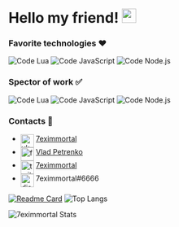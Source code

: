 # Hello my friend! <img src="https://emoji.discord.st/emojis/03138d04-37f4-449d-8c4c-12b266b24f34.gif" width="28px" alt="<3">

### Favorite technologies ❤️
![Code Lua](https://img.shields.io/badge/Code-Lua-blue?style=for-the-badge&logo=lua&logoColor=white)
![Code JavaScript](https://img.shields.io/badge/Code-JavaScript-blue?style=for-the-badge&logo=javascript&logoColor=white)
![Code Node.js](https://img.shields.io/badge/Code-Node.js-blue?style=for-the-badge&logo=node.js&logoColor=white)

### Spector of work ✅
![Code Lua](https://img.shields.io/badge/Code-Lua-blue?style=flat-square&logo=lua&logoColor=white)
![Code JavaScript](https://img.shields.io/badge/Code-JavaScript-blue?style=flat-square&logo=javascript&logoColor=white)
![Code Node.js](https://img.shields.io/badge/Code-Node.js-blue?style=flat-square&logo=node.js&logoColor=white)

### Contacts 📖
- <img align="top" alt="vk" width="26px" src="https://astro-centre.ru/wp-content/uploads/2021/01/photo.png"/> [7eximmortal](https://vk.com/7eximmortal) 
- <img align="top" alt="facebook" width="26px" src="https://img.icons8.com/color/96/000000/facebook-new.png"/> [Vlad Petrenko](https://www.facebook.com/profile.php?id=100073396981776)
- <img align="top" alt="twitter" width="26px" src="https://img.icons8.com/color/48/000000/twitter--v1.png"/> [7eximmortal](https://twitter.com/7eximmortal)
- <img align="top" alt="discord" width="26px" src="https://img.icons8.com/color/48/000000/discord-logo.png"/> 7eximmortal#6666

[![Readme Card](https://github-readme-stats.vercel.app/api/pin/?username=7eximmortal&repo=useful-links-for-developers&show_owner=true)](https://github.com/7eximmortal/useful-links-for-developers)
![Top Langs](https://github-readme-stats.vercel.app/api/top-langs/?username=7eximmortal&layout=compact)

![7eximmortal Stats](https://github-readme-stats.vercel.app/api?username=7eximmortal&hide=contribs,prs&show_icons=true&theme=tokyonight)
